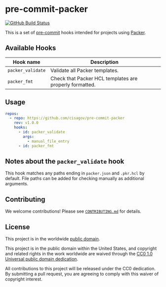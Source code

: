 # pre-commit-packer #

[![GitHub Build Status](https://github.com/cisagov/pre-commit-packer/workflows/build/badge.svg)](https://github.com/cisagov/pre-commit-packer/actions)

This is a set of [pre-commit](https://pre-commit.com) hooks intended for
projects using [Packer](https://www.packer.io/).

## Available Hooks ##

| Hook name         | Description                                             |
| ----------------- | ------------------------------------------------------- |
| `packer_validate` | Validate all Packer templates.                          |
| `packer_fmt`      | Check that Packer HCL templates are properly formatted. |

## Usage ##

```yaml
repos:
  - repo: https://github.com/cisagov/pre-commit-packer
    rev: v1.0.0
    hooks:
      - id: packer_validate
        args:
          - manual_file_entry
      - id: packer_fmt
```

## Notes about the `packer_validate` hook ##

This hook matches any paths ending in `packer.json` and `.pkr.hcl` by default.
File paths can be added for checking manually as additional arguments.

## Contributing ##

We welcome contributions!  Please see [`CONTRIBUTING.md`](CONTRIBUTING.md) for
details.

## License ##

This project is in the worldwide [public domain](LICENSE).

This project is in the public domain within the United States, and
copyright and related rights in the work worldwide are waived through
the [CC0 1.0 Universal public domain
dedication](https://creativecommons.org/publicdomain/zero/1.0/).

All contributions to this project will be released under the CC0
dedication. By submitting a pull request, you are agreeing to comply
with this waiver of copyright interest.
